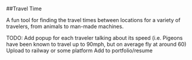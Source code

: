##Travel Time

A fun tool for finding the travel times between locations for a variety of travelers, from animals to man-made machines.


TODO:
    Add popup for each traveler talking about its speed (i.e. Pigeons have been known to travel up to 90mph, but on average fly at around 60)
    Upload to railway or some platform
    Add to portfolio/resume

